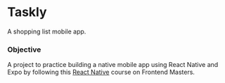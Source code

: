 # Taskly

A shopping list mobile app.

### Objective

A project to practice building a native mobile app using React Native and Expo by following this [React Native](https://frontendmasters.com/courses/react-native-v3/) course on Frontend Masters.

